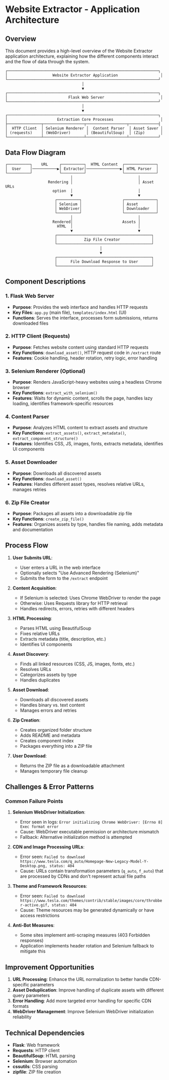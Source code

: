 # Website Extractor - Application Architecture

## Overview

This document provides a high-level overview of the Website Extractor application architecture, explaining how the different components interact and the flow of data through the system.

```
┌───────────────────────────────────────────────────────────────────┐
│                    Website Extractor Application                   │
└───────────────────────────────────────────────────────────────────┘
                                  │
                                  ▼
┌───────────────────────────────────────────────────────────────────┐
│                           Flask Web Server                         │
└───────────────────────────────────────────────────────────────────┘
                                  │
                                  ▼
┌───────────────────────────────────────────────────────────────────┐
│                      Extraction Core Processes                     │
├───────────────┬──────────────────┬──────────────────┬─────────────┤
│  HTTP Client  │ Selenium Renderer │  Content Parser  │ Asset Saver │
│ (requests)    │ (WebDriver)       │ (BeautifulSoup)  │ (Zip)       │
└───────────────┴──────────────────┴──────────────────┴─────────────┘
```

## Data Flow Diagram

```
┌──────────┐    URL     ┌──────────┐  HTML Content  ┌──────────────┐
│  User    │───────────▶│ Extractor│───────────────▶│ HTML Parser  │
└──────────┘            └──────────┘                └──────────────┘
                             │                             │
                   Rendering │                             │ Asset URLs
                     option  │                             │
                             ▼                             ▼
                      ┌──────────┐                  ┌──────────────┐
                      │ Selenium │                  │ Asset        │
                      │ WebDriver│                  │ Downloader   │
                      └──────────┘                  └──────────────┘
                             │                             │
                     Rendered│                      Assets │
                       HTML  │                             │
                             ▼                             ▼
                      ┌──────────────────────────────────────────┐
                      │            Zip File Creator              │
                      └──────────────────────────────────────────┘
                                          │
                                          ▼
                      ┌──────────────────────────────────────────┐
                      │      File Download Response to User      │
                      └──────────────────────────────────────────┘
```

## Component Descriptions

### 1. Flask Web Server
- **Purpose**: Provides the web interface and handles HTTP requests
- **Key Files**: `app.py` (main file), `templates/index.html` (UI)
- **Functions**: Serves the interface, processes form submissions, returns downloaded files

### 2. HTTP Client (Requests)
- **Purpose**: Fetches website content using standard HTTP requests
- **Key Functions**: `download_asset()`, HTTP request code in `/extract` route
- **Features**: Cookie handling, header rotation, retry logic, error handling

### 3. Selenium Renderer (Optional)
- **Purpose**: Renders JavaScript-heavy websites using a headless Chrome browser
- **Key Functions**: `extract_with_selenium()`
- **Features**: Waits for dynamic content, scrolls the page, handles lazy loading, identifies framework-specific resources

### 4. Content Parser
- **Purpose**: Analyzes HTML content to extract assets and structure
- **Key Functions**: `extract_assets()`, `extract_metadata()`, `extract_component_structure()`
- **Features**: Identifies CSS, JS, images, fonts, extracts metadata, identifies UI components

### 5. Asset Downloader
- **Purpose**: Downloads all discovered assets
- **Key Functions**: `download_asset()` 
- **Features**: Handles different asset types, resolves relative URLs, manages retries

### 6. Zip File Creator
- **Purpose**: Packages all assets into a downloadable zip file
- **Key Functions**: `create_zip_file()`
- **Features**: Organizes assets by type, handles file naming, adds metadata and documentation

## Process Flow

1. **User Submits URL**:
   - User enters a URL in the web interface
   - Optionally selects "Use Advanced Rendering (Selenium)"
   - Submits the form to the `/extract` endpoint

2. **Content Acquisition**:
   - If Selenium is selected: Uses Chrome WebDriver to render the page
   - Otherwise: Uses Requests library for HTTP retrieval
   - Handles redirects, errors, retries with different headers

3. **HTML Processing**:
   - Parses HTML using BeautifulSoup
   - Fixes relative URLs
   - Extracts metadata (title, description, etc.)
   - Identifies UI components

4. **Asset Discovery**:
   - Finds all linked resources (CSS, JS, images, fonts, etc.)
   - Resolves URLs
   - Categorizes assets by type
   - Handles duplicates

5. **Asset Download**:
   - Downloads all discovered assets
   - Handles binary vs. text content
   - Manages errors and retries

6. **Zip Creation**:
   - Creates organized folder structure
   - Adds README and metadata
   - Creates component index
   - Packages everything into a ZIP file

7. **User Download**:
   - Returns the ZIP file as a downloadable attachment
   - Manages temporary file cleanup

## Challenges & Error Patterns

### Common Failure Points

1. **Selenium WebDriver Initialization**:
   - Error seen in logs: `Error initializing Chrome WebDriver: [Errno 8] Exec format error`
   - Cause: WebDriver executable permission or architecture mismatch
   - Fallback: Alternative initialization method is attempted

2. **CDN and Image Processing URLs**:
   - Error seen: `Failed to download https://www.tesla.com/q_auto/Homepage-New-Legacy-Model-Y-Desktop.png, status: 404`
   - Cause: URLs contain transformation parameters (`q_auto`, `f_auto`) that are processed by CDNs and don't represent actual file paths

3. **Theme and Framework Resources**:
   - Error seen: `Failed to download https://www.tesla.com/themes/contrib/stable/images/core/throbber-active.gif, status: 404`
   - Cause: Theme resources may be generated dynamically or have access restrictions

4. **Anti-Bot Measures**:
   - Some sites implement anti-scraping measures (403 Forbidden responses)
   - Application implements header rotation and Selenium fallback to mitigate this

## Improvement Opportunities

1. **URL Processing**: Enhance the URL normalization to better handle CDN-specific parameters
2. **Asset Deduplication**: Improve handling of duplicate assets with different query parameters
3. **Error Handling**: Add more targeted error handling for specific CDN formats
4. **WebDriver Management**: Improve Selenium WebDriver initialization reliability

## Technical Dependencies

- **Flask**: Web framework
- **Requests**: HTTP client
- **BeautifulSoup**: HTML parsing
- **Selenium**: Browser automation
- **cssutils**: CSS parsing
- **zipfile**: ZIP file creation 
